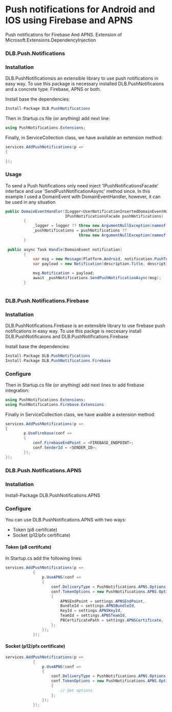 # Push notifications for Android and IOS using Firebase and APNS
Push notifications for Firebase And APNS. Extension of Microsoft.Extensions.DependencyInjection

### DLB.Push.Notifications

### Installation

DLB.PushNotificationsis an extensible library to use push notifications in easy way. To use this package is necessary installed DLB.PushNotificaions and a concrete type. Firebase, APNS or both.

Install base the dependencies:

```csharp
Install-Package DLB.PushNotifications
```
Then in Startup.cs file (or anything) add next line:
```csharp
using PushNotifications.Extensions;
```

Finally, in ServiceCollection class, we have available an extension method:

```csharp
services.AddPushNotifications(p =>
{
   
});
```
### Usage

To send a Push Notifications only need inject 'IPushNotificationsFacade' interface and use 'SendPushNotificationAsync' method since. In this example I used a DomainEvent with DomainEventHandler, however, it can be used in any situation

```csharp
public DomainEventHandler(ILogger<UserNotificationInsertedDomainEventHandler> logger,
                          IPushNotificationsFacade pushNotifications) 
        {
            _logger = logger ?? throw new ArgumentNullException(nameof(logger));
            _pushNotifications = pushNotifications ?? 
                                throw new ArgumentNullException(nameof(pushNotifications));
        }
        
 public async Task Handle(DomainEvent notification)
        {
            var msg = new Message(Platform.Android, notification.PushToken.DeviceToken);
            var payload = new Notification(description.Title, description.Description);

            msg.Notification = payload;
            await _pushNotifications.SendPushNotificationAsync(msg);
        }
		
```

### DLB.Push.Notifications.Firebase
### Installation

DLB.PushNotifications.Firebase is an extensible library to use firebase push notifications in easy way. To use this packge is neccesary install DLB.PushNotificaions and DLB.PushNotifications.Firebase

Install base the dependencies:

```csharp
Install-Package DLB.PushNotifications
Install-Package DLB.PushNotifications.Firebase
```

### Configure
Then in Startup.cs file (or anything) add next lines to add firebase integration:
```csharp
using PushNotifications.Extensions;
using PushNotifications.Firebase.Extensions
```

Finally in ServiceCollection class, we have avaible a extension method:
```csharp
services.AddPushNotifications(p =>
{
        p.UseFirebase(conf =>
        {
            conf.FirebaseEndPoint = <FIREBASE_ENDPOINT>;
            conf.SenderId = <SENDER_ID>;
        });
});
```

### DLB.Push.Notifications.APNS
### Installation

Install-Package DLB.PushNotifications.APNS

### Configure
You can use DLB.PushNotifications.APNS with two ways:

- Token (p8 certifcate)
- Socket (p12/pfx certificate)

#### Token (p8 certifcate)

In Startup.cs add the following lines:

```csharp
services.AddPushNotifications(p =>
            {
                p.UseAPNS(conf =>
                {
                    conf.DeliveryType = PushNotifications.APNS.Options.DeliveryType.Token;
                    conf.TokenOptions = new PushNotifications.APNS.Options.TokenOptions()
                    {
                        APNSEndPoint = settings.APNSEndPoint,
                        BundleId = settings.APNSBundleId,
                        KeyId = settings.APNSKeyId,
                        TeamId = settings.APNSTeamId,
                        P8CertificatePath = settings.APNSCertificate,
                    };
                });
            });
```

#### Socket (p12/pfx certificate)

```csharp
services.AddPushNotifications(p =>
            {
                p.UseAPNS(conf =>
                {
                    conf.DeliveryType = PushNotifications.APNS.Options.DeliveryType.Socket;
                    conf.TokenOptions = new PushNotifications.APNS.Options.SocketOptions()
                    {
                        // Set options
                    };
                });
            });
```
